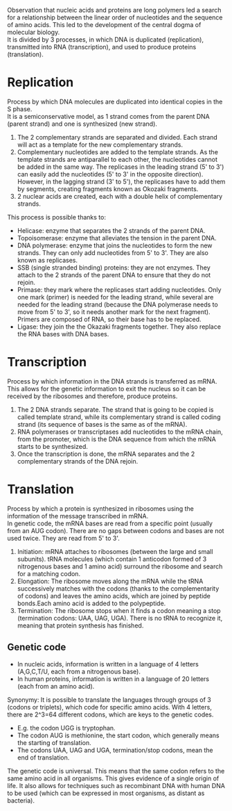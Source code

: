 Observation that nucleic acids and proteins are long polymers led a search for a relationship between the linear order of nucleotides and the sequence of amino acids. This led to the development of the central dogma of molecular biology.  
It is divided by 3 processes, in which DNA is duplicated (replication), transmitted into RNA (transcription), and used to produce proteins (translation).

# Replication
Process by which DNA molecules are duplicated into identical copies in the S phase.  
It is a semiconservative model, as 1 strand comes from the parent DNA (parent strand) and one is synthesized (new strand).
1. The 2 complementary strands are separated and divided. Each strand will act as a template for the new complementary strands.
2. Complementary nucleotides are added to the template strands. As the template strands are antiparallel to each other, the nucleotides cannot be added in the same way. The replicases in the leading strand (5' to 3') can easily add the nucleotides (5' to 3' in the opposite direction). However, in the lagging strand (3' to 5'), the replicases have to add them by segments, creating fragments known as Okozaki fragments.
3. 2 nuclear acids are created, each with a double helix of complementary strands.

This process is possible thanks to:
- Helicase: enzyme that separates the 2 strands of the parent DNA.
- Topoisomerase: enzyme that alleviates the tension in the parent DNA.
- DNA polymerase: enzyme that joins the nucleotides to form the new strands. They can only add nucleotides from 5' to 3'. They are also known as replicases.
- SSB (single stranded binding) proteins: they are not enzymes. They attach to the 2 strands of the parent DNA to ensure that they do not rejoin.
- Primase: they mark where the replicases start adding nucleotides. Only one mark (primer) is needed for the leading strand, while several are needed for the leading strand (because the DNA polymerase needs to move from 5' to 3', so it needs another mark for the next fragment). Primers are composed of RNA, so their base has to be replaced.
- Ligase: they join the the Okazaki fragments together. They also replace the RNA bases with DNA bases.

# Transcription
Process by which information in the DNA strands is transferred as mRNA.  
This allows for the genetic information to exit the nucleus so it can be received by the ribosomes and therefore, produce proteins.  
1. The 2 DNA strands separate. The strand that is going to be copied is called template strand, while its complementary strand is called coding strand (its sequence of bases is the same as of the mRNA).
2. RNA polymerases or transcriptases add nucleotides to the mRNA chain, from the promoter, which is the DNA sequence from which the mRNA starts to be synthesized.
3. Once the transcription is done, the mRNA separates and the 2 complementary strands of the DNA rejoin.

# Translation
Process by which a protein is synthesized in ribosomes using the information of the message transcribed in mRNA.  
In genetic code, the mRNA bases are read from a specific point (usually from an AUG codon). There are no gaps between codons and bases are not used twice. They are read from 5' to 3'.  
1. Initiation: mRNA attaches to ribosomes (between the large and small subunits). tRNA molecules (which contain 1 anticodon formed of 3 nitrogenous bases and 1 amino acid) surround the ribosome and search for a matching codon.
2. Elongation: The ribosome moves along the mRNA while the tRNA successively matches with the codons (thanks to the complementarity of codons) and leaves the amino acids, which are joined by peptide bonds.Each amino acid is added to the polypeptide.
3. Termination: The ribosome stops when it finds a codon meaning a stop (termination codons: UAA, UAG, UGA). There is no tRNA to recognize it, meaning that protein synthesis has finished.

## Genetic code
- In nucleic acids, information is written in a language of 4 letters (A,G,C,T/U, each from a nitrogenous base).
- In human proteins, information is written in a language of 20 letters (each from an amino acid).

Synonymy: It is possible to translate the languages through groups of 3 (codons or triplets), which code for specific amino acids. With 4 letters, there are 2^3=64 different codons, which are keys to the genetic codes.

- E.g. the codon UGG is tryptophan.
- The codon AUG is methionine, the start codon, which generally means the starting of translation.
- The codons UAA, UAG and UGA, termination/stop codons, mean the end of translation.

The genetic code is universal. This means that the same codon refers to the same amino acid in all organisms. This gives evidence of a single origin of life. It also allows for techniques such as recombinant DNA with human DNA to be used (which can be expressed in most organisms, as distant as bacteria).
